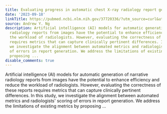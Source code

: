 ```yaml
---
title: Evaluating progress in automatic chest X-ray radiology report generation
date: '2023-09-18'
linkTitle: https://pubmed.ncbi.nlm.nih.gov/37720336/?utm_source=curl&utm_medium=rss&utm_campaign=pubmed-2&utm_content=1H9AR3ZQQCaD18WRp_goPTYWadSiIIOcF3SuY2ZeFMTwac-ggk&fc=20220815211520&ff=20230918180437&v=2.17.9.post6+86293ac
source: Andrew Y. Ng
description: Artificial intelligence (AI) models for automatic generation of narrative
  radiology reports from images have the potential to enhance efficiency and reduce
  the workload of radiologists. However, evaluating the correctness of these reports
  requires metrics that can capture clinically pertinent differences. In this study,
  we investigate the alignment between automated metrics and radiologists' scoring
  of errors in report generation. We address the limitations of existing metrics by
  proposing ...
disable_comments: true
---
```

Artificial intelligence (AI) models for automatic generation of narrative radiology reports from images have the potential to enhance efficiency and reduce the workload of radiologists. However, evaluating the correctness of these reports requires metrics that can capture clinically pertinent differences. In this study, we investigate the alignment between automated metrics and radiologists' scoring of errors in report generation. We address the limitations of existing metrics by proposing ...